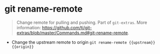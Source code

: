 # git rename-remote
> Change remote for pulling and pushing.
> Part of `git-extras`.
> More information: <https://github.com/tj/git-extras/blob/master/Commands.md#git-rename-remote>.

- Change the upstream remote to origin
`git rename-remote {{upstream}} {{origin}}`
